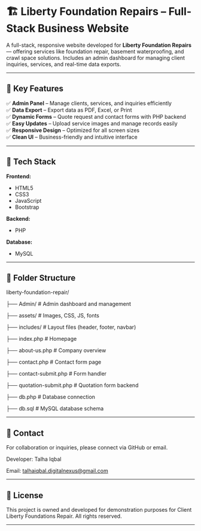 # 🏗️ Liberty Foundation Repairs – Full-Stack Business Website

A full-stack, responsive website developed for **Liberty Foundation Repairs** — offering services like foundation repair, basement waterproofing, and crawl space solutions. Includes an admin dashboard for managing client inquiries, services, and real-time data exports.

---

## 🚀 Key Features

✅ **Admin Panel** – Manage clients, services, and inquiries efficiently  
✅ **Data Export** – Export data as PDF, Excel, or Print  
✅ **Dynamic Forms** – Quote request and contact forms with PHP backend  
✅ **Easy Updates** – Upload service images and manage records easily  
✅ **Responsive Design** – Optimized for all screen sizes  
✅ **Clean UI** – Business-friendly and intuitive interface

---

## 🔧 Tech Stack

**Frontend:**  
- HTML5  
- CSS3  
- JavaScript  
- Bootstrap

**Backend:**  
- PHP

**Database:**  
- MySQL

---

## 📂 Folder Structure

liberty-foundation-repair/

├── Admin/ # Admin dashboard and management

├── assets/ # Images, CSS, JS, fonts

├── includes/ # Layout files (header, footer, navbar)

├── index.php # Homepage

├── about-us.php # Company overview

├── contact.php # Contact form page

├── contact-submit.php # Form handler

├── quotation-submit.php # Quotation form backend

├── db.php # Database connection

├── db.sql # MySQL database schema


---
📩 Contact
---
For collaboration or inquiries, please connect via GitHub or email.

Developer: Talha Iqbal

Email: talhaiqbal.digitalnexus@gmail.com

---
📄 License
---
This project is owned and developed for demonstration purposes for Client Liberty Foundations Repair. All rights reserved.

---
